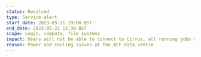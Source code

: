 ```yaml
---
status: Resolved
type: Service alert
start_date: 2023-05-21 19:00 BST
end_date: 2023-05-22 13:30 BST
scope: Login, compute, file systems 
impact: Users will not be able to connect to Cirrus, all running jobs will have failed
reason: Power and cooling issues at the ACF data centre
---
```

